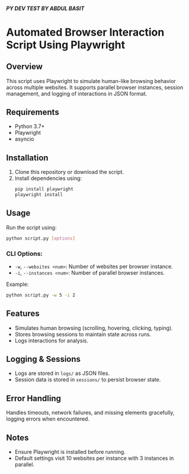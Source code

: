 ##### PY DEV TEST BY ABDUL BASIT
# Automated Browser Interaction Script Using Playwright

## Overview
This script uses Playwright to simulate human-like browsing behavior across multiple websites. It supports parallel browser instances, session management, and logging of interactions in JSON format.

## Requirements
- Python 3.7+
- Playwright
- asyncio

## Installation
1. Clone this repository or download the script.
2. Install dependencies using:
   ```sh
   pip install playwright
   playwright install
   ```

## Usage
Run the script using:
```sh
python script.py [options]
```
### CLI Options:
- `-w`, `--websites <num>`: Number of websites per browser instance.
- `-i`, `--instances <num>`: Number of parallel browser instances.


Example:
```sh
python script.py -w 5 -i 2
```

## Features
- Simulates human browsing (scrolling, hovering, clicking, typing).
- Stores browsing sessions to maintain state across runs.
- Logs interactions for analysis.

## Logging & Sessions
- Logs are stored in `logs/` as JSON files.
- Session data is stored in `sessions/` to persist browser state.

## Error Handling
Handles timeouts, network failures, and missing elements gracefully, logging errors when encountered.

## Notes
- Ensure Playwright is installed before running.
- Default settings visit 10 websites per instance with 3 instances in parallel.


